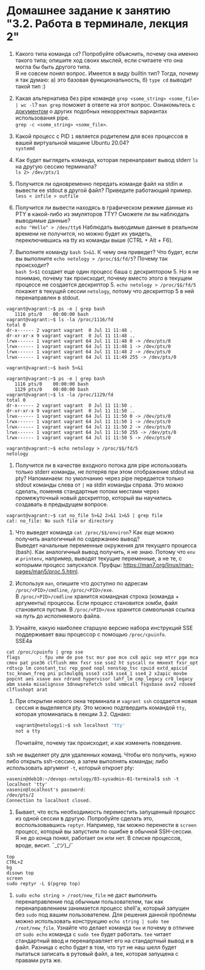 # Домашнее задание к занятию "3.2. Работа в терминале, лекция 2"

1. Какого типа команда `cd`? Попробуйте объяснить, почему она именно такого типа; опишите ход своих мыслей, если считаете что она могла бы быть другого типа.  
Я не совсем понял вопрос. Имеется в виду builtin тип? Тогда, почему я так думаю: a) это базовая функциональность, б) `type cd` выводит такой тип  :)

1. Какая альтернатива без pipe команде `grep <some_string> <some_file> | wc -l`? `man grep` поможет в ответе на этот вопрос. Ознакомьтесь с [документом](http://www.smallo.ruhr.de/award.html) о других подобных некорректных вариантах использования pipe.  
`grep -c <some_string> <some_file>`.

1. Какой процесс с PID `1` является родителем для всех процессов в вашей виртуальной машине Ubuntu 20.04?  
`systemd`

1. Как будет выглядеть команда, которая перенаправит вывод stderr `ls` на другую сессию терминала?  
`ls 2> /dev/pts/1`

1. Получится ли одновременно передать команде файл на stdin и вывести ее stdout в другой файл? Приведите работающий пример.  
`less < infile > outfile`

1. Получится ли вывести находясь в графическом режиме данные из PTY в какой-либо из эмуляторов TTY? Сможете ли вы наблюдать выводимые данные?  
`echo "Hello" > /dev/tty6`
Наблюдать выводимые данные в реальном времени не получится, но можно будет их увидеть, переключившись на tty из команды выше (CTRL + Alt + F6).

1. Выполните команду `bash 5>&1`. К чему она приведет? Что будет, если вы выполните `echo netology > /proc/$$/fd/5`? Почему так происходит?  
`bash 5>$1` создает еще один процесс баша с дескриптором 5. Но я не понимаю, почему так происходит, почему вместо этого в текущем процессе не создается дескриптор 5. 
`echo netology > /proc/$$/fd/5` покажет в текущей сессии `netology`, потому что дескриптор 5 в ней перенаправлен в stdout.

```
vagrant@vagrant:~$ ps -e | grep bash
   1116 pts/0    00:00:00 bash
vagrant@vagrant:~$ ls -la /proc/1116/fd
total 0
dr-x------ 2 vagrant vagrant  0 Jul 11 11:48 .
dr-xr-xr-x 9 vagrant vagrant  0 Jul 11 11:48 ..
lrwx------ 1 vagrant vagrant 64 Jul 11 11:48 0 -> /dev/pts/0
lrwx------ 1 vagrant vagrant 64 Jul 11 11:48 1 -> /dev/pts/0
lrwx------ 1 vagrant vagrant 64 Jul 11 11:48 2 -> /dev/pts/0
lrwx------ 1 vagrant vagrant 64 Jul 11 11:49 255 -> /dev/pts/0

vagrant@vagrant:~$ bash 5>&1

vagrant@vagrant:~$ ps -e | grep bash
   1116 pts/0    00:00:00 bash
   1129 pts/0    00:00:00 bash
vagrant@vagrant:~$ ls -la /proc/1129/fd
total 0
dr-x------ 2 vagrant vagrant  0 Jul 11 11:50 .
dr-xr-xr-x 9 vagrant vagrant  0 Jul 11 11:50 ..
lrwx------ 1 vagrant vagrant 64 Jul 11 11:50 0 -> /dev/pts/0
lrwx------ 1 vagrant vagrant 64 Jul 11 11:50 1 -> /dev/pts/0
lrwx------ 1 vagrant vagrant 64 Jul 11 11:50 2 -> /dev/pts/0
lrwx------ 1 vagrant vagrant 64 Jul 11 11:50 255 -> /dev/pts/0
lrwx------ 1 vagrant vagrant 64 Jul 11 11:50 5 -> /dev/pts/0

vagrant@vagrant:~$ echo netology > /proc/$$/fd/5
netology
```


1. Получится ли в качестве входного потока для pipe использовать только stderr команды, не потеряв при этом отображение stdout на pty? Напоминаем: по умолчанию через pipe передается только stdout команды слева от `|` на stdin команды справа.
Это можно сделать, поменяв стандартные потоки местами через промежуточный новый дескриптор, который вы научились создавать в предыдущем вопросе.
```
vagrant@vagrant:~$ cat no_file 5>&2 2>&1 1>&5 | grep file
cat: no_file: No such file or directory
```

1. Что выведет команда `cat /proc/$$/environ`? Как еще можно получить аналогичный по содержанию вывод?  
Выведет начальные переменные окружения для текущего процесса (bash).
Как аналогичный вывод получить, я не знаю. Потому что `env` и `printenv`, например, выводят текущие переменные, а не те, с которыми процесс запускался. Пруфцы: https://man7.org/linux/man-pages/man5/proc.5.html.

1. Используя `man`, опишите что доступно по адресам `/proc/<PID>/cmdline`, `/proc/<PID>/exe`.  
В `/proc/<PID>/cmdline` хранится командная строка (команда + аргументы) процессы. Если процесс становится зомби, файл становится пустым.
В `/proc/<PID>/exe` хранится символьная ссылка на путь до исполняемого файла.

1. Узнайте, какую наиболее старшую версию набора инструкций SSE поддерживает ваш процессор с помощью `/proc/cpuinfo`.  
SSE4a
```
cat /proc/cpuinfo | grep sse
flags		: fpu vme de pse tsc msr pae mce cx8 apic sep mtrr pge mca cmov pat pse36 clflush mmx fxsr sse sse2 ht syscall nx mmxext fxsr_opt rdtscp lm constant_tsc rep_good nopl nonstop_tsc cpuid extd_apicid tsc_known_freq pni pclmulqdq ssse3 cx16 sse4_1 sse4_2 x2apic movbe popcnt aes xsave avx rdrand hypervisor lahf_lm cmp_legacy cr8_legacy abm sse4a misalignsse 3dnowprefetch ssbd vmmcall fsgsbase avx2 rdseed clflushopt arat
```

1. При открытии нового окна терминала и `vagrant ssh` создается новая сессия и выделяется pty. Это можно подтвердить командой `tty`, которая упоминалась в лекции 3.2. Однако:

    ```bash
	vagrant@netology1:~$ ssh localhost 'tty'
	not a tty
    ```

	Почитайте, почему так происходит, и как изменить поведение.  

ssh не выделяет pty для удаленных команд. Чтобы его получить, нужно либо открыть ssh-сессию, а затем выполнять команды; либо использовать аргумент `-t`, который откроет pty:
```
vasenin@deb10:~/devops-netology/03-sysadmin-01-terminal$ ssh -t localhost 'tty'
vasenin@localhost's password: 
/dev/pts/2
Connection to localhost closed.
```

1. Бывает, что есть необходимость переместить запущенный процесс из одной сессии в другую. Попробуйте сделать это, воспользовавшись `reptyr`. Например, так можно перенести в `screen` процесс, который вы запустили по ошибке в обычной SSH-сессии.  
Я не до конца понял, работает он или нет. В списке процессов, вроде, висит. ¯\_(ツ)_/¯
```
top
CTRL+Z
bg
disown top
screen
sudo reptyr -L $(pgrep top)
```

1. `sudo echo string > /root/new_file` не даст выполнить перенаправление под обычным пользователем, так как перенаправлением занимается процесс shell'а, который запущен без `sudo` под вашим пользователем. Для решения данной проблемы можно использовать конструкцию `echo string | sudo tee /root/new_file`. Узнайте что делает команда `tee` и почему в отличие от `sudo echo` команда с `sudo tee` будет работать.
`tee` читает стандартный ввод и перенаправляет его на стандартный вывод и в файл. Разница с echo будет в том, что тут не наш шелл будет пытаться записать в рутовый файл, а tee, которая запущена с правами рута же.
